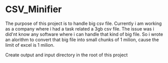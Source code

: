 # CSV_Minifier
The purpose of this project is to handle big csv file. Currently i am working as a company where i had a task related a 3gb csv file. The issue was i did'nt know any software where i can handle that kind of big file. So i wrote an alorithm to convert that big file into small chunks of 1 milion, cause the limit of excel is 1 milion.

Create output and input directory in the root of this project
